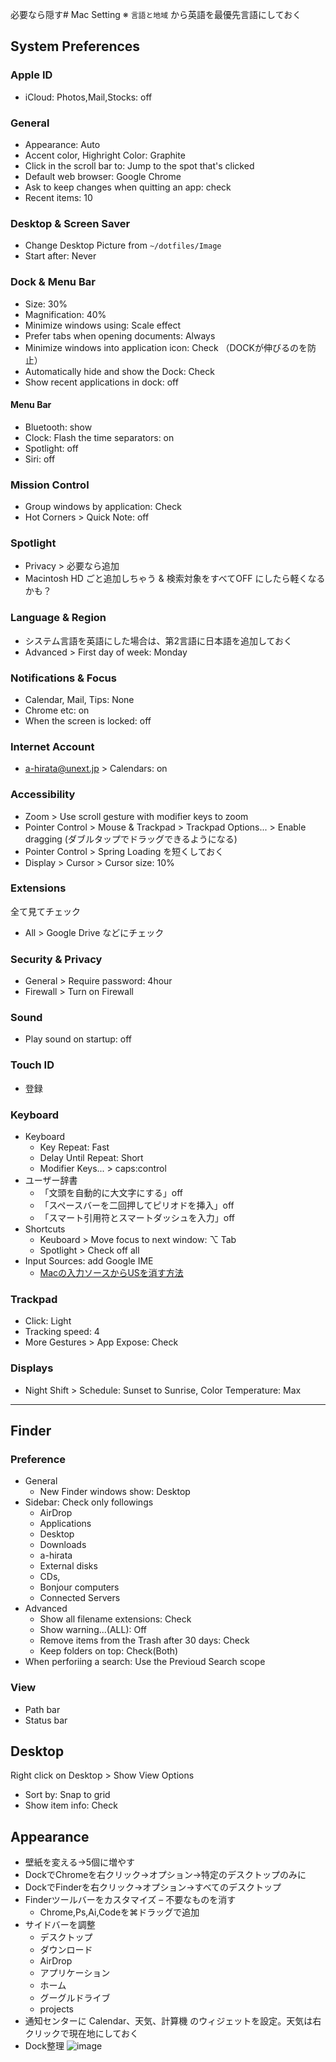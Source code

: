 必要なら隠す# Mac Setting
※ `言語と地域` から英語を最優先言語にしておく

## System Preferences

### Apple ID
- iCloud: Photos,Mail,Stocks: off

### General
- Appearance: Auto
- Accent color, Highright Color: Graphite
- Click in the scroll bar to: Jump to the spot that's clicked
- Default web browser: Google Chrome
- Ask to keep changes when quitting an app: check
- Recent items: 10

### Desktop & Screen Saver
- Change Desktop Picture from `~/dotfiles/Image`
- Start after: Never

### Dock & Menu Bar
- Size: 30%
- Magnification: 40%
- Minimize windows using: Scale effect
- Prefer tabs when opening documents: Always
- Minimize windows into application icon: Check （DOCKが伸びるのを防止）
- Automatically hide and show the Dock: Check
- Show recent applications in dock: off

#### Menu Bar
- Bluetooth: show
- Clock: Flash the time separators: on
- Spotlight: off
- Siri: off

### Mission Control
- Group windows by application: Check
- Hot Corners > Quick Note: off

### Spotlight
- Privacy > 必要なら追加
- Macintosh HD ごと追加しちゃう & 検索対象をすべてOFF にしたら軽くなるかも？

### Language & Region
- システム言語を英語にした場合は、第2言語に日本語を追加しておく
- Advanced > First day of week: Monday

### Notifications & Focus
- Calendar, Mail, Tips: None
- Chrome etc: on
- When the screen is locked: off

### Internet Account
- a-hirata@unext.jp > Calendars: on

### Accessibility
- Zoom > Use scroll gesture with modifier keys to zoom
- Pointer Control > Mouse & Trackpad > Trackpad Options... > Enable dragging (ダブルタップでドラッグできるようになる)
- Pointer Control > Spring Loading を短くしておく
- Display > Cursor > Cursor size: 10%

### Extensions
全て見てチェック
- All > Google Drive などにチェック

### Security & Privacy
- General > Require password: 4hour
- Firewall > Turn on Firewall

### Sound
- Play sound on startup: off

### Touch ID
- 登録

### Keyboard
- Keyboard
    - Key Repeat: Fast
    - Delay Until Repeat: Short
    - Modifier Keys... > caps:control
- ユーザー辞書
    - 「文頭を自動的に大文字にする」off
    - 「スペースバーを二回押してピリオドを挿入」off
    - 「スマート引用符とスマートダッシュを入力」off
- Shortcuts
    - Keuboard > Move focus to next window: ⌥ Tab
    - Spotlight > Check off all
- Input Sources: add Google IME
    - [Macの入力ソースからUSを消す方法](https://nishi3.hatenablog.com/entry/2018/01/18/161745)

### Trackpad
- Click: Light
- Tracking speed: 4
- More Gestures > App Expose: Check

### Displays
- Night Shift > Schedule: Sunset to Sunrise, Color Temperature: Max


---


## Finder

### Preference
- General
  - New Finder windows show: Desktop
- Sidebar: Check only followings
  - AirDrop
  - Applications
  - Desktop
  - Downloads
  - a-hirata
  - External disks
  - CDs,
  - Bonjour computers
  - Connected Servers
- Advanced
  - Show all filename extensions: Check
  - Show warning...(ALL): Off
  - Remove items from the Trash after 30 days: Check
  - Keep folders on top: Check(Both)
- When perforiing a search: Use the Previoud Search scope

### View
- Path bar
- Status bar


## Desktop
Right click on Desktop > Show View Options
- Sort by: Snap to grid
- Show item info: Check


## Appearance
- 壁紙を変える→5個に増やす
- DockでChromeを右クリック→オプション→特定のデスクトップのみに
- DockでFinderを右クリック→オプション→すべてのデスクトップ
- Finderツールバーをカスタマイズ
    – 不要なものを消す
    - Chrome,Ps,Ai,Codeを⌘ドラッグで追加
- サイドバーを調整
    - デスクトップ
    - ダウンロード
    - AirDrop
    - アプリケーション
    - ホーム
    - グーグルドライブ
    - projects
- 通知センターに Calendar、天気、計算機 のウィジェットを設定。天気は右クリックで現在地にしておく
- Dock整理
![image](https://user-images.githubusercontent.com/4294850/146400319-54712c16-1917-45d1-aedf-8c2c3c4ada4e.png)
